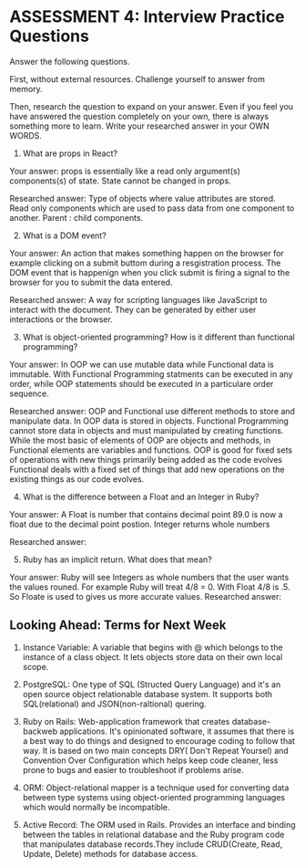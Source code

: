 # ASSESSMENT 4: Interview Practice Questions
Answer the following questions.

First, without external resources. Challenge yourself to answer from memory.

Then, research the question to expand on your answer. Even if you feel you have answered the question completely on your own, there is always something more to learn. Write your researched answer in your OWN WORDS.  

1. What are props in React?

  Your answer: props is essentially like a read only argument(s) components(s) of state. State cannot be changed in props.

  Researched answer: Type of objects where value attributes are stored. Read only components which are used to pass data from one component to another. Parent : child components. 



2. What is a DOM event?

  Your answer: An action that makes something happen on the browser for example clicking on a submit buttom during a resgistration process. The DOM event that is happenign when you click submit is firing a signal to the browser for you to submit the data entered. 

  Researched answer: A way for scripting languages like JavaScript to interact with the document. They can be generated by either user interactions or the browser. 



3. What is object-oriented programming? How is it different than functional programming?

  Your answer: In OOP we can use mutable data while Functional data is immutable. With Functional Programming statments can be executed in any order, while OOP statements should be executed in a particulare order sequence. 

  Researched answer: OOP and Functional use different methods to store and manipulate data. In OOP data is stored in objects. Functional Programming cannot store data in objects and must manipulated by creating functions. While the most basic of elements of OOP are objects and methods, in Functional elements are variables and functions. OOP is good for fixed sets of operations with new things primarily being added as the code evolves Functional deals with a fixed set of things that add new operations on the existing things as our code evolves.  



4. What is the difference between a Float and an Integer in Ruby?

  Your answer: A Float is number that contains decimal point 89.0 is now a float due to the decimal point postion. Integer returns whole numbers 

  Researched answer:



5. Ruby has an implicit return. What does that mean?

  Your answer: Ruby will see Integers as whole numbers that the user wants the values rouned. For example Ruby will treat 4/8 = 0. With Float 4/8 is .5. So Floate is used to gives us more accurate values. 
  Researched answer:



## Looking Ahead: Terms for Next Week

1. Instance Variable: A variable that begins with @ which belongs to the instance of a class object. It lets objects store data on their own local scope. 

2. PostgreSQL: One type of SQL (Structed Query Language) and it's an open source object relationable database system. It supports both SQL(relational) and JSON(non-raltional) quering.

3. Ruby on Rails: Web-application framework that creates database-backweb applications. It's opinionated software, it assumes that there is a best way to do things and designed to encourage coding to follow that way. It is based on two main concepts DRY( Don't Repeat Yoursel) and Convention Over Configuration which helps keep code cleaner, less prone to bugs and easier to troubleshoot if problems arise. 

4. ORM: Object-relational mapper is a technique used for converting data between type systems using object-oriented programming languages which would normally be incompatible.

5. Active Record: The ORM used in Rails. Provides an interface and binding between the tables in relational database and the Ruby program code that manipulates database records.They include CRUD(Create, Read, Update, Delete) methods for database access.
